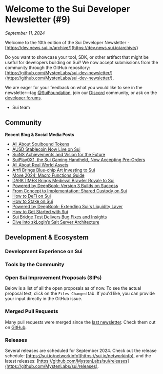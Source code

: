 # Welcome to the Sui Developer Newsletter (#9)

_September 11, 2024_

Welcome to the 10th edition of the Sui Developer Newsletter - [https://dev.news.sui.io/archive/](https://dev.news.sui.io/archive/) 

    
Do you want to showcase your tool, SDK, or other artifact that might be useful for developers building on Sui? We now accept submissions from the community through the GitHub repository: [https://github.com/MystenLabs/sui-dev-newsletter/](https://github.com/MystenLabs/sui-dev-newsletter/).

We are eager for your feedback on what you would like to see in the newsletter--tag [@SuiFoundation](https://twitter.com/@SuiFoundation), join our [Discord](https://discord.gg/sui) community, or ask on the [developer forums](https://forums.sui.io/).

- Sui team

## Community

**Recent Blog & Social Media Posts**
* [All About Soulbound Tokens](https://blog.sui.io/soulbound-tokens-explained/)
* [AUSD Stablecoin Now Live on Sui](https://blog.sui.io/ausd-stablecoin-live-on-sui/)
* [SuiNS Achievements and Vision for the Future](https://blog.sui.io/suins-milestones-and-roadmap/)
* [SuiPlay0X1, the Sui Gaming Handheld, Now Accepting Pre-Orders](https://blog.sui.io/suiplay0x1-handheld-game-preorders-begin/)
* [All About Real World Assets](https://blog.sui.io/real-world-assets-explained/)
* [Artfi Brings Blue-chip Art Investing to Sui](https://blog.sui.io/artfi-fine-art-investing/)
* [Move 2024: Macro Functions Guide](https://blog.sui.io/move-2024-macros-beta/)
* [DARKTIMES Brings Medieval Brawler Royale to Sui](https://blog.sui.io/darktimes-game-sui-launch/)
* [Powered by DeepBook: Version 3 Builds on Success](https://blog.sui.io/deepbook-version-3/)
* [From Concept to Implementation: Shared Custody on Sui](https://blog.sui.io/aftermath-shared-custody-object/)
* [How to DeFi on Sui](https://blog.sui.io/how-to-defi-on-sui/)
* [How to Stake on Sui](https://blog.sui.io/how-to-stake-on-sui/)
* [Powered by DeepBook: Extending Sui's Liquidity Layer](https://blog.sui.io/deepbook-future-use-cases/)
* [How to Get Started with Sui](https://blog.sui.io/how-to-get-started-with-sui/)
* [Sui Bridge Test Delivers Bug Fixes and Insights](https://blog.sui.io/sui-bridge-incentive-program-results/)
* [Dive into zkLogin’s Salt Server Architecture](https://blog.sui.io/zklogin-salt-server-architecture/)


## Development & Ecosystem

### Development Experience on Sui


### Tools by the Community


### Open Sui Improvement Proposals (SIPs)

Below is a list of all the open proposals as of now. To see the actual proposal text, click on the `Files Changed` tab. If you'd like, you can provide your input directly in the GitHub issue.



### Merged Pull Requests

Many pull requests were merged since the [last newsletter](https://dev.news.sui.io/archive/edition-9). Check them out on [GitHub](https://github.com/search?q=is%3Apr%20-author%3Aapp%2Fsui-merge-bot%20org%3Amystenlabs%20repo%3Asui%20is%3Amerged%20merged%3A2024-08-14..2024-09-11&type=pullrequests).

### Releases
Several releases are scheduled for September 2024. Check out the release schedule: [https://sui.io/networkinfo](https://sui.io/networkinfo), and the latest releases: [https://github.com/MystenLabs/sui/releases](https://github.com/MystenLabs/sui/releases).
